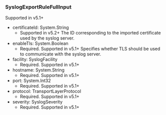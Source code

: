 ### SyslogExportRuleFullInput
Supported in v5.1+

- certificateId: System.String
  - Supported in v5.2+
      The ID corresponding to the imported certificate used by the syslog server.
- enableTls: System.Boolean
  - Required. Supported in v5.1+
      Specifies whether TLS should be used to communicate with the syslog server.
- facility: SyslogFacility
  - Required. Supported in v5.1+
- hostname: System.String
  - Required. Supported in v5.1+
- port: System.Int32
  - Required. Supported in v5.1+
- protocol: TransportLayerProtocol
  - Required. Supported in v5.1+
- severity: SyslogSeverity
  - Required. Supported in v5.1+

